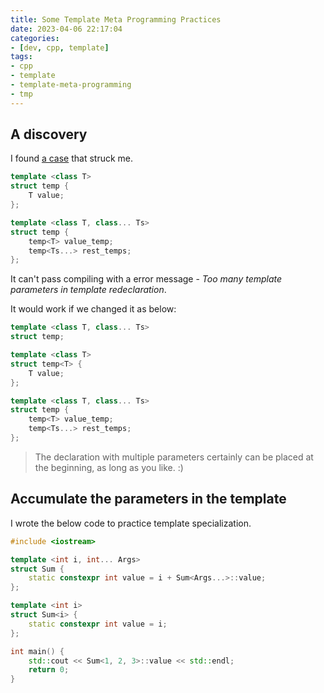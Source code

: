 ```yaml
---
title: Some Template Meta Programming Practices
date: 2023-04-06 22:17:04
categories:
- [dev, cpp, template]
tags:
- cpp
- template
- template-meta-programming
- tmp
---
```


## A discovery

I found [a case](https://www.zhihu.com/question/593538067/answer/2967552181) that struck me.

```C++
template <class T>
struct temp {
    T value;
};

template <class T, class... Ts>
struct temp {
    temp<T> value_temp;
    temp<Ts...> rest_temps;
};
```

It can't pass compiling with a error message - *Too many template parameters in template redeclaration*.

It would work if we changed it as below:

```C++
template <class T, class... Ts>
struct temp;

template <class T>
struct temp<T> {
    T value;
};

template <class T, class... Ts>
struct temp {
    temp<T> value_temp;
    temp<Ts...> rest_temps;
};
```

> The declaration with multiple parameters certainly can be placed at the beginning, as long as you like. :)

## Accumulate the parameters in the template

I wrote the below code to practice template specialization.

```C++
#include <iostream>

template <int i, int... Args>
struct Sum {
    static constexpr int value = i + Sum<Args...>::value;
};

template <int i>
struct Sum<i> {
    static constexpr int value = i;
};

int main() {
    std::cout << Sum<1, 2, 3>::value << std::endl;
    return 0;
}
```
